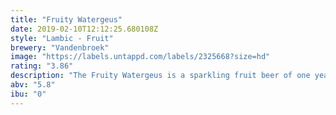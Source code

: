 ```yaml
---
title: "Fruity Watergeus"
date: 2019-02-10T12:12:25.680108Z
style: "Lambic - Fruit"
brewery: "Vandenbroek"
image: "https://labels.untappd.com/labels/2325668?size=hd"
rating: "3.86"
description: "The Fruity Watergeus is a sparkling fruit beer of one year old lambic, which is ripened for another year with cherry and blackberries. With to this maceration, combined with a slow second fermentation, beautiful and soft fruit flavors are released. After a third fermentation and bottling, the unique flavor of Fruity Watergeus might remind of the taste of wine."
abv: "5.8"
ibu: "0"
---
```

